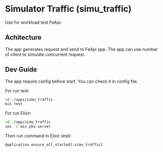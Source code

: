 # Simulator Traffic (simu_traffic)

Use for workload test FeApi.

## Achitecture

The app generates request and send to FeApi app. The app can use number of client to simulate concurrent request.

## Dev Guide

The app require config before start. You can check it in config file.

For run test:
```bash
cd ./apps/simu_traffic
mix test
```

For run Elixir:
```bash
cd ./app/simu_traffic
iex -S mix phx.server
```

Then run command in Elixir shell:
```bash
Application.ensure_all_started(:simu_traffic)
```